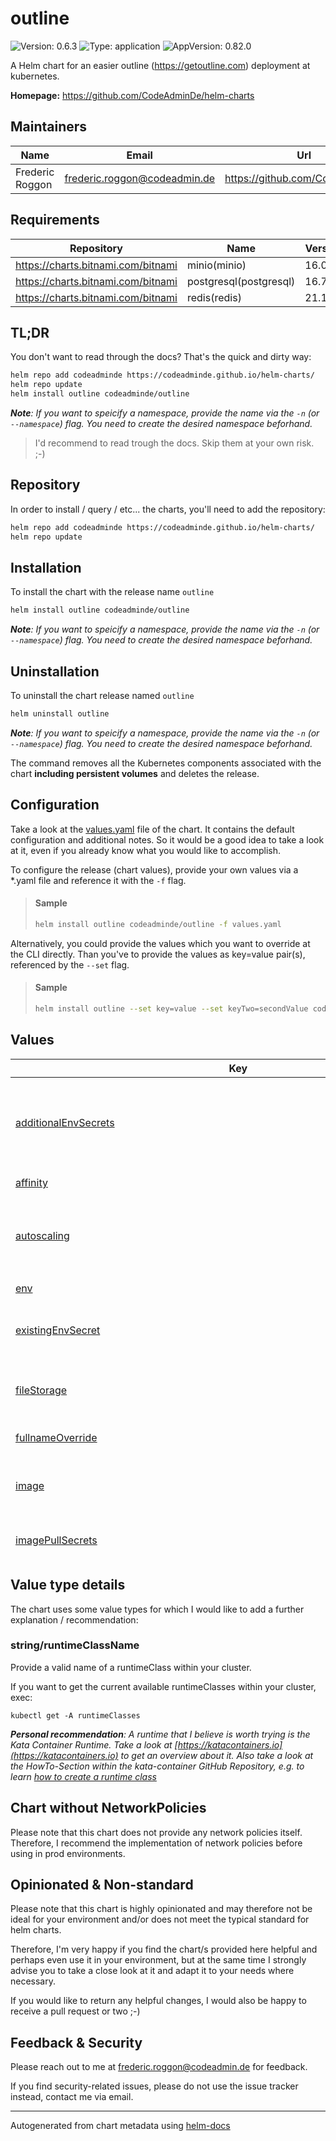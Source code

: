 

# outline

![Version: 0.6.3](https://img.shields.io/badge/Version-0.6.3-informational?style=flat-square) ![Type: application](https://img.shields.io/badge/Type-application-informational?style=flat-square) ![AppVersion: 0.82.0](https://img.shields.io/badge/AppVersion-0.82.0-informational?style=flat-square)

A Helm chart for an easier outline (https://getoutline.com) deployment at kubernetes.

**Homepage:** <https://github.com/CodeAdminDe/helm-charts>

## Maintainers

| Name | Email | Url |
| ---- | ------ | --- |
| Frederic Roggon | <frederic.roggon@codeadmin.de> | <https://github.com/CodeAdminDe> |

## Requirements

| Repository | Name | Version |
|------------|------|---------|
| https://charts.bitnami.com/bitnami | minio(minio) | 16.0.10 |
| https://charts.bitnami.com/bitnami | postgresql(postgresql) | 16.7.5 |
| https://charts.bitnami.com/bitnami | redis(redis) | 21.1.10 |

## TL;DR

You don't want to read through the docs? That's the quick and dirty way:

```bash
helm repo add codeadminde https://codeadminde.github.io/helm-charts/
helm repo update
helm install outline codeadminde/outline
```
_**Note**: If you want to speicify a namespace, provide the name via the `-n` (or `--namespace`) flag. You need to create the desired namespace beforhand._

> I'd recommend to read trough the docs. Skip them at your own risk. ;-)

## Repository

In order to install / query / etc... the charts, you'll need to add the repository:

```bash
helm repo add codeadminde https://codeadminde.github.io/helm-charts/
helm repo update
```

## Installation

To install the chart with the release name `outline`

```bash
helm install outline codeadminde/outline
```
_**Note**: If you want to speicify a namespace, provide the name via the `-n` (or `--namespace`) flag. You need to create the desired namespace beforhand._

## Uninstallation

To uninstall the chart release named `outline`

```bash
helm uninstall outline
```
_**Note**: If you want to speicify a namespace, provide the name via the `-n` (or `--namespace`) flag. You need to create the desired namespace beforhand._

The command removes all the Kubernetes components associated with the chart **including persistent volumes** and deletes the release.

## Configuration

Take a look at the [values.yaml](./values.yaml) file of the chart. It contains the default configuration and additional notes.
So it would be a good idea to take a look at it, even if you already know what you would like to accomplish.

To configure the release (chart values), provide your own values via a *.yaml file and reference it with the `-f` flag.

> #### Sample
>
> ```bash
> helm install outline codeadminde/outline -f values.yaml
> ```

Alternatively, you could provide the values which you want to override at the CLI directly. Than you've to provide the values as key=value pair(s), referenced by the `--set` flag.

> #### Sample
>
> ```bash
> helm install outline --set key=value --set keyTwo=secondValue codeadminde/outline
> ```

## Values

<table height="800px" >
	<thead>
		<th>Key</th>
		<th>Type</th>
		<th>Default</th>
		<th>Description</th>
	</thead>
	<tbody>
		<tr>
			<td id="additionalEnvSecrets"><a href="./values.yaml#L151">additionalEnvSecrets</a></td>
			<td>
string
</td>
			<td>
				<div style="max-width: 300px;">
<pre lang="json">
null
</pre>
</div>
			</td>
			<td>Provide additonal env vars via one or more secretes... useful for OIDC setup etc... Specifiy the ENV key used by outline as KEY and the secret name as VALUE. The secret should contain the ENV key and the encrypted value: Sample secret ... apiVersion: v1 kind: Secret metadata: name: your-secret-name-to-slack-oidc-secrets type: Opaque stringData:   SLACK_KEY: "slack-key-value-goes-here"   SLACK_SECRET: "slack-secret-value-goes-here"</td>
		</tr>
		<tr>
			<td id="affinity"><a href="./values.yaml#L336">affinity</a></td>
			<td>
object
</td>
			<td>
				<div style="max-width: 300px;">
<pre lang="json">
{}
</pre>
</div>
			</td>
			<td></td>
		</tr>
		<tr>
			<td id="autoscaling"><a href="./values.yaml#L312">autoscaling</a></td>
			<td>
object
</td>
			<td>
				<div style="max-width: 300px;">
<pre lang="json">
{
  "enabled": false,
  "maxReplicas": 100,
  "minReplicas": 1,
  "targetCPUUtilizationPercentage": 80
}
</pre>
</div>
			</td>
			<td>This section is for setting up autoscaling more information can be found here: https://kubernetes.io/docs/concepts/workloads/autoscaling/</td>
		</tr>
		<tr>
			<td id="env"><a href="./values.yaml#L128">env</a></td>
			<td>
string
</td>
			<td>
				<div style="max-width: 300px;">
<pre lang="json">
null
</pre>
</div>
			</td>
			<td>Provide env vars to the deployment. Do not add secretes here... use additionalEnvSecrets instead!</td>
		</tr>
		<tr>
			<td id="existingEnvSecret"><a href="./values.yaml#L136">existingEnvSecret</a></td>
			<td>
string
</td>
			<td>
				<div style="max-width: 300px;">
<pre lang="json">
""
</pre>
</div>
			</td>
			<td>Provide the name of a pre-existing secret for the keys SECRET_KEY and UTILS_SECRET, if you do not want to use a auto-generated one. Note that the autogenerated secrets won't be regenerated on updates. Leave empty, to let helm handle it for you.</td>
		</tr>
		<tr>
			<td id="fileStorage"><a href="./values.yaml#L96">fileStorage</a></td>
			<td>
object
</td>
			<td>
				<div style="max-width: 300px;">
<pre lang="json">
{
  "useLocal": false
}
</pre>
</div>
			</td>
			<td>FileStorage (local or remote) config Define if you'd like to store avatar images and document attachments at local disk (requires PV) or at s3 storage. When set to 'true',  will be saved on local disk. Note that this would require a persistent volume (see persistence). When set to 'false', s3 storage with provided configuration will be used.</td>
		</tr>
		<tr>
			<td id="fullnameOverride"><a href="./values.yaml#L29">fullnameOverride</a></td>
			<td>
string
</td>
			<td>
				<div style="max-width: 300px;">
<pre lang="json">
""
</pre>
</div>
			</td>
			<td></td>
		</tr>
		<tr>
			<td id="image"><a href="./values.yaml#L19">image</a></td>
			<td>
object
</td>
			<td>
				<div style="max-width: 300px;">
<pre lang="json">
{
  "pullPolicy": "IfNotPresent",
  "repository": "outlinewiki/outline",
  "tag": ""
}
</pre>
</div>
			</td>
			<td>This sets the container image more information can be found here: https://kubernetes.io/docs/concepts/containers/images/ Override the image tag, whose default is the chart appVersion.</td>
		</tr>
		<tr>
			<td id="imagePullSecrets"><a href="./values.yaml#L25">imagePullSecrets</a></td>
			<td>
list
</td>
			<td>
				<div style="max-width: 300px;">
<pre lang="json">
[]
</pre>
</div>
			</td>
			<td>This is for the secrets for pulling an image from a private repository more information can be found here: https://kubernetes.io/docs/tasks/configure-pod-container/pull-image-private-registry/</td>
		</tr>
		<tr>
			<td id="ingress"><a href="./values.yaml#L253">ingress</a></td>
			<td>
object
</td>
			<td>
				<div style="max-width: 300px;">
<pre lang="json">
{
  "annotations": {},
  "className": "nginx",
  "enabled": true,
  "hosts": [
    {
      "host": "chart-example.local",
      "paths": [
        {
          "path": "/",
          "pathType": "ImplementationSpecific"
        }
      ]
    }
  ],
  "tls": [
    {
      "hosts": [
        "chart-example.local"
      ],
      "secretName": ""
    }
  ]
}
</pre>
</div>
			</td>
			<td>This block is for setting up the outline ingress. More information about ingress in general can be found here: https://kubernetes.io/docs/concepts/services-networking/ingress/ To get a better understanding and some more explanation, take a look into the values.yaml provided with the chart.</td>
		</tr>
		<tr>
			<td id="ingress--tls[0]--secretName"><a href="./values.yaml#L280">ingress.tls[0].secretName</a></td>
			<td>
string
</td>
			<td>
				<div style="max-width: 300px;">
<pre lang="json">
""
</pre>
</div>
			</td>
			<td>secretName of the certificate to use. When providing an empty string as secretNmae, the key will be skipped. That allowes to use the default ingress-nginx certificate for this ingress object.</td>
		</tr>
		<tr>
			<td id="livenessProbe"><a href="./values.yaml#L296">livenessProbe</a></td>
			<td>
object
</td>
			<td>
				<div style="max-width: 300px;">
<pre lang="json">
{
  "failureThreshold": 3,
  "httpGet": {
    "path": "/_health",
    "port": 3000
  },
  "initialDelaySeconds": 30,
  "periodSeconds": 10
}
</pre>
</div>
			</td>
			<td>This is to setup the liveness and readiness probes more information can be found here: https://kubernetes.io/docs/tasks/configure-pod-container/configure-liveness-readiness-startup-probes/</td>
		</tr>
		<tr>
			<td id="minio"><a href="./values.yaml#L208">minio</a></td>
			<td>
object
</td>
			<td>
				<div style="max-width: 300px;">
<pre lang="json">
{
  "apiIngress": {
    "annotations": {
      "nginx.ingress.kubernetes.io/server-snippet": "location /minio/v2/metrics/cluster {\n    deny all;\n    return 403 \"Forbidden\";\n}\n"
    },
    "certManager": false,
    "enabled": true,
    "hostname": "data.outline.yourdomain.tld",
    "ingressClassName": "",
    "tls": true
  },
  "defaultBuckets": "ol-data",
  "disableWebUI": true,
  "enabled": true,
  "mode": "standalone",
  "persistence": {
    "enabled": true,
    "size": "16Gi",
    "storageClass": ""
  }
}
</pre>
</div>
			</td>
			<td>This block configures the dependeny / subchart details for bitnami/minio. Please take a look into the values.yaml to get a more detailed view of the required settings. If you'd want to tweak settings, please take a look at the upstream values.yaml at https://github.com/bitnami/charts/blob/main/bitnami/minio/values.yaml Note: Provides annotation for ingress-nginx to block minio cluster metrics. You should check if that's okay within your env and update if required!</td>
		</tr>
		<tr>
			<td id="nameOverride"><a href="./values.yaml#L28">nameOverride</a></td>
			<td>
string
</td>
			<td>
				<div style="max-width: 300px;">
<pre lang="json">
""
</pre>
</div>
			</td>
			<td>This is to override the chart name.</td>
		</tr>
		<tr>
			<td id="nodeSelector"><a href="./values.yaml#L332">nodeSelector</a></td>
			<td>
object
</td>
			<td>
				<div style="max-width: 300px;">
<pre lang="json">
{}
</pre>
</div>
			</td>
			<td></td>
		</tr>
		<tr>
			<td id="persistence"><a href="./values.yaml#L104">persistence</a></td>
			<td>
object
</td>
			<td>
				<div style="max-width: 300px;">
<pre lang="json">
{
  "accessModes": [
    "ReadWriteOnce"
  ],
  "cacheDirHomeSizeLimit": "100Mi",
  "cacheDirTmpSizeLimit": "100Mi",
  "emptyDirSizeLimit": "500Mi",
  "enabled": true,
  "size": "1Gi",
  "storageClass": "longhorn"
}
</pre>
</div>
			</td>
			<td>This configures the persistens of your release. Note that outline needs a writeable tmp/home directory, even when using S3 as storage backend.</td>
		</tr>
		<tr>
			<td id="persistence--accessModes"><a href="./values.yaml#L120">persistence.accessModes</a></td>
			<td>
list
</td>
			<td>
				<div style="max-width: 300px;">
<pre lang="json">
[
  "ReadWriteOnce"
]
</pre>
</div>
			</td>
			<td>Define the accessModes to use when not providing a already existing PVC claim.</td>
		</tr>
		<tr>
			<td id="persistence--cacheDirHomeSizeLimit"><a href="./values.yaml#L114">persistence.cacheDirHomeSizeLimit</a></td>
			<td>
string
</td>
			<td>
				<div style="max-width: 300px;">
<pre lang="json">
"100Mi"
</pre>
</div>
			</td>
			<td>Define the max directory size for the /home directory. We need to use a emptyDir, when require securtyContext.readOnlyRootFilesystem: true.</td>
		</tr>
		<tr>
			<td id="persistence--cacheDirTmpSizeLimit"><a href="./values.yaml#L112">persistence.cacheDirTmpSizeLimit</a></td>
			<td>
string
</td>
			<td>
				<div style="max-width: 300px;">
<pre lang="json">
"100Mi"
</pre>
</div>
			</td>
			<td>Define the max directory size for the /tmp directory. We need to use a emptyDir, when require securtyContext.readOnlyRootFilesystem: true.</td>
		</tr>
		<tr>
			<td id="persistence--emptyDirSizeLimit"><a href="./values.yaml#L110">persistence.emptyDirSizeLimit</a></td>
			<td>
string
</td>
			<td>
				<div style="max-width: 300px;">
<pre lang="json">
"500Mi"
</pre>
</div>
			</td>
			<td>Define the max directory size when using persistence.enabled: false together with fileStorage.useLocal: true (absolutely not recommended for production)</td>
		</tr>
		<tr>
			<td id="persistence--enabled"><a href="./values.yaml#L108">persistence.enabled</a></td>
			<td>
bool
</td>
			<td>
				<div style="max-width: 300px;">
<pre lang="json">
true
</pre>
</div>
			</td>
			<td>false -> app uses emptyDir (with persistence.emptyDirSizeLimit) // true -> app uses pvc created by helm. (or existingClaim, if provided). When not using local filestorage (fileStorage.useLocal: false), no volume (empty or pv/c) would be assigned. Important: If you're using fileStorage.useLocal: true, together with persistence.enabled: false, you'd loose your stored data as soon as the container restarts.</td>
		</tr>
		<tr>
			<td id="persistence--size"><a href="./values.yaml#L116">persistence.size</a></td>
			<td>
string
</td>
			<td>
				<div style="max-width: 300px;">
<pre lang="json">
"1Gi"
</pre>
</div>
			</td>
			<td>Define the size of the PV when using persistence.enabled: true together with fileStorage.useLocal: true</td>
		</tr>
		<tr>
			<td id="persistence--storageClass"><a href="./values.yaml#L118">persistence.storageClass</a></td>
			<td>
string
</td>
			<td>
				<div style="max-width: 300px;">
<pre lang="json">
"longhorn"
</pre>
</div>
			</td>
			<td>Define the storageClass to use when not providing a already existing PVC claim. Provide your cluster storageclass or leave it empty to use the default one.</td>
		</tr>
		<tr>
			<td id="podAnnotations"><a href="./values.yaml#L45">podAnnotations</a></td>
			<td>
object
</td>
			<td>
				<div style="max-width: 300px;">
<pre lang="json">
{}
</pre>
</div>
			</td>
			<td>This is for setting Kubernetes Annotations to a Pod. For more information checkout: https://kubernetes.io/docs/concepts/overview/working-with-objects/annotations/</td>
		</tr>
		<tr>
			<td id="podLabels"><a href="./values.yaml#L48">podLabels</a></td>
			<td>
object
</td>
			<td>
				<div style="max-width: 300px;">
<pre lang="json">
{}
</pre>
</div>
			</td>
			<td>This is for setting Kubernetes Labels to a Pod. For more information checkout: https://kubernetes.io/docs/concepts/overview/working-with-objects/labels/</td>
		</tr>
		<tr>
			<td id="podSecurityContext"><a href="./values.yaml#L52">podSecurityContext</a></td>
			<td>
object
</td>
			<td>
				<div style="max-width: 300px;">
<pre lang="json">
{
  "fsGroup": 1000
}
</pre>
</div>
			</td>
			<td>This is for the pod-level security attributes and common container settings. More information: https://kubernetes.io/docs/tasks/configure-pod-container/security-context/</td>
		</tr>
		<tr>
			<td id="postgresql"><a href="./values.yaml#L177">postgresql</a></td>
			<td>
object
</td>
			<td>
				<div style="max-width: 300px;">
<pre lang="json">
{
  "architecture": "standalone",
  "auth": {
    "database": "outline",
    "usePasswordFiles": false,
    "username": "outline"
  },
  "enabled": false,
  "primary": {
    "persistence": {
      "size": "8Gi",
      "storageClass": ""
    }
  }
}
</pre>
</div>
			</td>
			<td>[DEPRECATED] This block configures the dependeny / subchart details for bitnami/postgresql. It is deprecated and disabled since release >=0.6.0, in favour of useCnpgCluster block. Note that postgresql and useCnpgCluster blocks cannot be used together. Please take a look into the values.yaml to get a more detailed view of the needed settings. If you'd want to tweak settings, please take a look at the upstream values.yaml at https://github.com/bitnami/charts/blob/main/bitnami/postgresql/values.yaml</td>
		</tr>
		<tr>
			<td id="provideMinioApiAsIngressSubpath"><a href="./values.yaml#L235">provideMinioApiAsIngressSubpath</a></td>
			<td>
object
</td>
			<td>
				<div style="max-width: 300px;">
<pre lang="json">
{
  "additionalAnnotations": {
    "nginx.ingress.kubernetes.io/server-snippet": "location /ol-data-path/minio/v2/metrics/cluster {\n    deny all;\n    return 403 \"Forbidden\";\n}\n"
  },
  "enabled": false,
  "path": "/ol-data-path",
  "pathType": "ImplementationSpecific"
}
</pre>
</div>
			</td>
			<td>EXPERIMENTAL FEATURE=> If enabled, the minio service will be provided as subpath under *all* listed ingress.hosts. Note: You should set minio.apiIngress.enabled: false to avoid exposing minio via subpath and own ingress (!) Could require additional configuration changes. E.g. within subcharts! <=EXPERIMENTAL FEATURE</td>
		</tr>
		<tr>
			<td id="provideMinioApiAsIngressSubpath--additionalAnnotations"><a href="./values.yaml#L241">provideMinioApiAsIngressSubpath.additionalAnnotations</a></td>
			<td>
object
</td>
			<td>
				<div style="max-width: 300px;">
<pre lang="json">
{
  "nginx.ingress.kubernetes.io/server-snippet": "location /ol-data-path/minio/v2/metrics/cluster {\n    deny all;\n    return 403 \"Forbidden\";\n}\n"
}
</pre>
</div>
			</td>
			<td>Add additional annotations to the ingress object. Recommended: Block external access to minio metrics. To disable, provide additionalAnnotations: {}</td>
		</tr>
		<tr>
			<td id="provideMinioApiAsIngressSubpath--additionalAnnotations--"nginx--ingress--kubernetes--io/server-snippet""><a href="./values.yaml#L243">provideMinioApiAsIngressSubpath.additionalAnnotations."nginx.ingress.kubernetes.io/server-snippet"</a></td>
			<td>
string
</td>
			<td>
				<div style="max-width: 300px;">
<pre lang="json">
"location /ol-data-path/minio/v2/metrics/cluster {\n    deny all;\n    return 403 \"Forbidden\";\n}\n"
</pre>
</div>
			</td>
			<td>Annotation for ingress-nginx to block minio cluster metrics. You should check if that's okay within your env and update / change if required!</td>
		</tr>
		<tr>
			<td id="provideMinioApiAsIngressSubpath--enabled"><a href="./values.yaml#L237">provideMinioApiAsIngressSubpath.enabled</a></td>
			<td>
bool
</td>
			<td>
				<div style="max-width: 300px;">
<pre lang="json">
false
</pre>
</div>
			</td>
			<td>Enable subpath for minio api service.</td>
		</tr>
		<tr>
			<td id="readinessProbe--failureThreshold"><a href="./values.yaml#L307">readinessProbe.failureThreshold</a></td>
			<td>
int
</td>
			<td>
				<div style="max-width: 300px;">
<pre lang="json">
3
</pre>
</div>
			</td>
			<td></td>
		</tr>
		<tr>
			<td id="readinessProbe--httpGet--path"><a href="./values.yaml#L305">readinessProbe.httpGet.path</a></td>
			<td>
string
</td>
			<td>
				<div style="max-width: 300px;">
<pre lang="json">
"/_health"
</pre>
</div>
			</td>
			<td></td>
		</tr>
		<tr>
			<td id="readinessProbe--httpGet--port"><a href="./values.yaml#L306">readinessProbe.httpGet.port</a></td>
			<td>
int
</td>
			<td>
				<div style="max-width: 300px;">
<pre lang="json">
3000
</pre>
</div>
			</td>
			<td></td>
		</tr>
		<tr>
			<td id="readinessProbe--initialDelaySeconds"><a href="./values.yaml#L309">readinessProbe.initialDelaySeconds</a></td>
			<td>
int
</td>
			<td>
				<div style="max-width: 300px;">
<pre lang="json">
30
</pre>
</div>
			</td>
			<td></td>
		</tr>
		<tr>
			<td id="readinessProbe--periodSeconds"><a href="./values.yaml#L308">readinessProbe.periodSeconds</a></td>
			<td>
int
</td>
			<td>
				<div style="max-width: 300px;">
<pre lang="json">
10
</pre>
</div>
			</td>
			<td></td>
		</tr>
		<tr>
			<td id="redis"><a href="./values.yaml#L160">redis</a></td>
			<td>
object
</td>
			<td>
				<div style="max-width: 300px;">
<pre lang="json">
{
  "architecture": "standalone",
  "auth": {
    "enabled": true,
    "usePasswordFiles": false
  },
  "enabled": true,
  "master": {
    "persistence": {
      "size": "2Gi",
      "storageClass": ""
    }
  }
}
</pre>
</div>
			</td>
			<td>This block configures the dependeny / subchart details for bitnami/redis. Please take a look into the values.yaml to get a more detailed view of the needed settings. If you'd want to tweak settings, please take a look at the upstream values.yaml at https://github.com/bitnami/charts/blob/main/bitnami/redis/values.yaml</td>
		</tr>
		<tr>
			<td id="replicaCount"><a href="./values.yaml#L6">replicaCount</a></td>
			<td>
int
</td>
			<td>
				<div style="max-width: 300px;">
<pre lang="json">
1
</pre>
</div>
			</td>
			<td>This will set the replicaset count more information can be found here: https://kubernetes.io/docs/concepts/workloads/controllers/replicaset/</td>
		</tr>
		<tr>
			<td id="resources"><a href="./values.yaml#L283">resources</a></td>
			<td>
object
</td>
			<td>
				<div style="max-width: 300px;">
<pre lang="json">
{}
</pre>
</div>
			</td>
			<td>Specify default resources (not recommended, see values.yaml)</td>
		</tr>
		<tr>
			<td id="runtimeClass"><a href="./values.yaml#L84">runtimeClass</a></td>
			<td>
object
</td>
			<td>
				<div style="max-width: 300px;">
<pre lang="json">
{
  "jobs": "",
  "pods": "",
  "tests": ""
}
</pre>
</div>
			</td>
			<td>Set a RuntimeClass to execute the containers with a custom runtime configuration. Register a runtimeClass within your cluster beforehand.

<details>
<summary>Motivation (Expand)</summary>

> The container runtime configuration is used to run a Pod's containers. . . .
> For example, if part of your workload deserves a high level of information security assurance, you might choose to schedule those Pods so that they run in a container runtime that uses hardware virtualization.
> You'd then benefit from the extra isolation of the alternative runtime, at the expense of some additional overhead. . . .

<i>Source and more informations: https://kubernetes.io/docs/concepts/containers/runtime-class/ </i>

</details></td>
		</tr>
		<tr>
			<td id="runtimeClass--jobs"><a href="./values.yaml#L88">runtimeClass.jobs</a></td>
			<td>
<a href="#stringruntimeclassname" title="Click to get details">string/runtimeClassName</a>
</td>
			<td>
				<div style="max-width: 300px;">
<pre lang="json">
""
</pre>
</div>
			</td>
			<td>Sets the runtimeClass for the pods for the job execution. Takes the runtimeClass name, or "" (default).</td>
		</tr>
		<tr>
			<td id="runtimeClass--pods"><a href="./values.yaml#L86">runtimeClass.pods</a></td>
			<td>
<a href="#stringruntimeclassname" title="Click to get details">string/runtimeClassName</a>
</td>
			<td>
				<div style="max-width: 300px;">
<pre lang="json">
""
</pre>
</div>
			</td>
			<td>Sets the runtimeClass for the DaemonSet / ReplicaSet pods. Takes the runtimeClass name, or "" (default).</td>
		</tr>
		<tr>
			<td id="runtimeClass--tests"><a href="./values.yaml#L90">runtimeClass.tests</a></td>
			<td>
<a href="#stringruntimeclassname" title="Click to get details">string/runtimeClassName</a>
</td>
			<td>
				<div style="max-width: 300px;">
<pre lang="json">
""
</pre>
</div>
			</td>
			<td>Sets the runtimeClass for the containers which gets executed by the test hook. Takes the runtimeClass name, or "" (default).</td>
		</tr>
		<tr>
			<td id="securityContext"><a href="./values.yaml#L58">securityContext</a></td>
			<td>
object
</td>
			<td>
				<div style="max-width: 300px;">
<pre lang="json">
{
  "allowPrivilegeEscalation": false,
  "capabilities": {
    "drop": [
      "ALL"
    ]
  },
  "readOnlyRootFilesystem": true,
  "runAsNonRoot": true,
  "runAsUser": 1000,
  "seccompProfile": {
    "type": "RuntimeDefault"
  }
}
</pre>
</div>
			</td>
			<td>This is for the scurityContext at container level. Note that container settings do not affect the Pod's Volumes. More information: https://kubernetes.io/docs/tasks/configure-pod-container/security-context/#set-the-security-context-for-a-container</td>
		</tr>
		<tr>
			<td id="service--port"><a href="./values.yaml#L14">service.port</a></td>
			<td>
int
</td>
			<td>
				<div style="max-width: 300px;">
<pre lang="json">
80
</pre>
</div>
			</td>
			<td>This sets the ports more information can be found here: https://kubernetes.io/docs/concepts/services-networking/service/#field-spec-ports</td>
		</tr>
		<tr>
			<td id="service--targetPort"><a href="./values.yaml#L15">service.targetPort</a></td>
			<td>
int
</td>
			<td>
				<div style="max-width: 300px;">
<pre lang="json">
3000
</pre>
</div>
			</td>
			<td></td>
		</tr>
		<tr>
			<td id="service--type"><a href="./values.yaml#L12">service.type</a></td>
			<td>
string
</td>
			<td>
				<div style="max-width: 300px;">
<pre lang="json">
"ClusterIP"
</pre>
</div>
			</td>
			<td>This sets the service type more information can be found here: https://kubernetes.io/docs/concepts/services-networking/service/#publishing-services-service-types</td>
		</tr>
		<tr>
			<td id="serviceAccount"><a href="./values.yaml#L32">serviceAccount</a></td>
			<td>
object
</td>
			<td>
				<div style="max-width: 300px;">
<pre lang="json">
{
  "annotations": {},
  "automount": true,
  "create": true,
  "name": ""
}
</pre>
</div>
			</td>
			<td>This section builds out the service account more information can be found here: https://kubernetes.io/docs/concepts/security/service-accounts/</td>
		</tr>
		<tr>
			<td id="tolerations"><a href="./values.yaml#L334">tolerations</a></td>
			<td>
list
</td>
			<td>
				<div style="max-width: 300px;">
<pre lang="json">
[]
</pre>
</div>
			</td>
			<td></td>
		</tr>
		<tr>
			<td id="uploadMaxSize"><a href="./values.yaml#L101">uploadMaxSize</a></td>
			<td>
string
</td>
			<td>
				<div style="max-width: 300px;">
<pre lang="json">
"26214400"
</pre>
</div>
			</td>
			<td>Define the max allowed file upload size in bytes (env FILE_STORAGE_UPLOAD_MAX_SIZE). Note that this defines the upload file size for local filestorage usage and for s3 storage usage.</td>
		</tr>
		<tr>
			<td id="useCnpgCluster"><a href="./values.yaml#L199">useCnpgCluster</a></td>
			<td>
object
</td>
			<td>
				<div style="max-width: 300px;">
<pre lang="json">
{
  "appConnectionSecretName": "cnpg-cluster-app",
  "enabled": true
}
</pre>
</div>
			</td>
			<td>This block enables and configures the usage of a existing cnpg-cluster postgresql provided by CNPG Operator (postgresql.cnpg.io/v1/Cluster). It allows to directly say "hey, use the CNPG cluster deployed within my namespace", which gives you the opportunity to "just consume" the already deployed CNPG Cluster provided by your infra team. When using the cnpg-cluster flag, no postgresql database will be deployed and auth secrets are not necessary, because the chart will rely on the available ENV vars provided by CNPG. NOTES:  * Requires a already deployed cnpg cluster (postgresql.cnpg.io/v1/Cluster) within your app namespace! If you'd want to get a better understanding of the cnpg cluster, take a look at the projects values.yaml, etc... at https://github.com/cloudnative-pg/charts/blob/main/charts/cluster/values.yaml  *  When postgresql.enabled is set to "true", you cannot use useCnpgCluster and vice versa!</td>
		</tr>
		<tr>
			<td id="volumeMounts"><a href="./values.yaml#L327">volumeMounts</a></td>
			<td>
list
</td>
			<td>
				<div style="max-width: 300px;">
<pre lang="json">
[]
</pre>
</div>
			</td>
			<td>Additional volumeMounts on the output Deployment definition.</td>
		</tr>
		<tr>
			<td id="volumes"><a href="./values.yaml#L320">volumes</a></td>
			<td>
list
</td>
			<td>
				<div style="max-width: 300px;">
<pre lang="json">
[]
</pre>
</div>
			</td>
			<td>Additional volumes on the output Deployment definition.</td>
		</tr>
	</tbody>
</table>

## Value type details

The chart uses some value types for which I would like to add a further explanation / recommendation:

### string/runtimeClassName

Provide a valid name of a runtimeClass within your cluster.

If you want to get the current available runtimeClasses within your cluster, exec:

```
kubectl get -A runtimeClasses
```

_**Personal recommendation**: A runtime that I believe is worth trying is the Kata Container Runtime.
Take a look at [https://katacontainers.io](https://katacontainers.io) to get an overview about it.
Also take a look at the HowTo-Section within the kata-container GitHub Repository,
e.g. to learn [how to create a runtime class](https://github.com/kata-containers/kata-containers/blob/main/docs/how-to/run-kata-with-k8s.md#create-runtime-class-for-kata-containers)_

## Chart without NetworkPolicies

Please note that this chart does not provide any network policies itself.
Therefore, I recommend the implementation of network policies before using in prod environments.

## Opinionated & Non-standard

Please note that this chart is highly opinionated and may therefore not be ideal for your environment and/or does not meet the typical standard for helm charts.

Therefore, I'm very happy if you find the chart/s provided here helpful and perhaps even use it in your environment,
but at the same time I strongly advise you to take a close look at it and adapt it to your needs where necessary.

If you would like to return any helpful changes, I would also be happy to receive a pull request or two ;-)

## Feedback & Security

Please reach out to me at frederic.roggon@codeadmin.de for feedback.

If you find security-related issues, please do not use the issue tracker instead, contact me via email.

----------------------------------------------
Autogenerated from chart metadata using [helm-docs](https://github.com/norwoodj/helm-docs)
